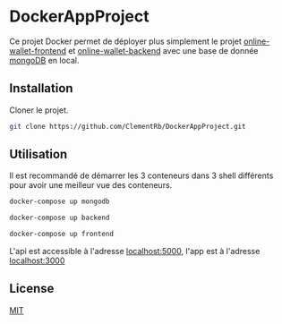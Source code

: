 # DockerAppProject

Ce projet Docker permet de déployer plus simplement le projet [online-wallet-frontend](https://github.com/ClementRb/online-wallet-frontend) et [online-wallet-backend](https://github.com/ClementRb/online-wallet-backend) avec une base de donnée [mongoDB](https://www.mongodb.com/fr) en local.

## Installation

Cloner le projet.

```bash
git clone https://github.com/ClementRb/DockerAppProject.git
```

## Utilisation

Il est recommandé de démarrer les 3 conteneurs dans 3 shell différents pour avoir une meilleur vue des conteneurs.

```bash
docker-compose up mongodb

docker-compose up backend

docker-compose up frontend

```

L'api est accessible à l'adresse [localhost:5000](localhost:5000), l'app est à l'adresse [localhost:3000](localhost:3000)

## License

[MIT](https://choosealicense.com/licenses/mit/)
